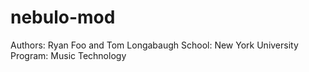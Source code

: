 nebulo-mod
==========

Authors: Ryan Foo and Tom Longabaugh
School: New York University
Program: Music Technology
